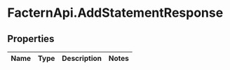 # FacternApi.AddStatementResponse

## Properties
Name | Type | Description | Notes
------------ | ------------- | ------------- | -------------


